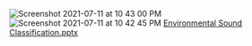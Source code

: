 ![Screenshot 2021-07-11 at 10 43 00 PM](https://user-images.githubusercontent.com/53999933/125204188-a5889f00-e299-11eb-8120-f6e052005275.png)
![Screenshot 2021-07-11 at 10 42 45 PM](https://user-images.githubusercontent.com/53999933/125204192-a7526280-e299-11eb-93aa-f05734a40873.png)
[Environmental Sound Classification.pptx](https://github.com/aayushhindwan/Sound_Classfier/files/6797330/Environmental.Sound.Classification.pptx)

